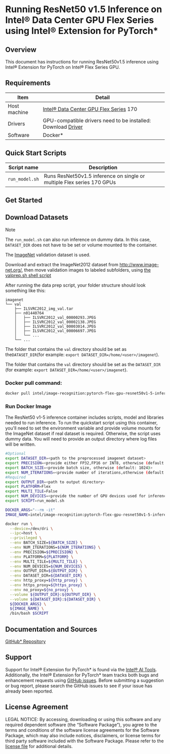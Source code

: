 # Running ResNet50 v1.5 Inference on Intel® Data Center GPU Flex Series using Intel® Extension for PyTorch*


## Overview

This document has instructions for running ResNet50v1.5 inference using Intel® Extension for PyTorch on Intel® Flex Series GPU.

## Requirements
| Item | Detail |
| ------ | ------- |
| Host machine  | [Intel® Data Center GPU Flex Series](https://ark.intel.com/content/www/us/en/ark/products/series/230021/intel-data-center-gpu-flex-series.html) 170  |
| Drivers | GPU-compatible drivers need to be installed: Download [Driver](https://dgpu-docs.intel.com/driver/installation.html) |
| Software | Docker* |

## Quick Start Scripts

| Script name | Description |
|-------------|-------------|
| `run_model.sh` | Runs ResNet50v1.5 inference on single or multiple Flex series 170 GPUs|

## Get Started

## Download Datasets

> [!NOTE]
> The `run_model.sh` can also run inference on dummy data. In this case, `DATASET_DIR` does not have to be set or volume mounted to the container.

The [ImageNet](http://www.image-net.org/) validation dataset is used.


Download and extract the ImageNet2012 dataset from http://www.image-net.org/, then move validation images to labeled subfolders, using [the valprep.sh shell script](https://raw.githubusercontent.com/soumith/imagenetloader.torch/master/valprep.sh)

After running the data prep script, your folder structure should look something like this:


```
imagenet
└── val
    ├── ILSVRC2012_img_val.tar
    ├── n01440764
    │   ├── ILSVRC2012_val_00000293.JPEG
    │   ├── ILSVRC2012_val_00002138.JPEG
    │   ├── ILSVRC2012_val_00003014.JPEG
    │   ├── ILSVRC2012_val_00006697.JPEG
    │   └── ...
    └── ...
```
The folder that contains the `val` directory should be set as the`DATASET_DIR`(for example: `export DATASET_DIR=/home/<user>/imagenet`).

The folder that contains the `val` directory should be set as the
`DATASET_DIR`
(for example: `export DATASET_DIR=/home/<user>/imagenet`).

### Docker pull command:

```bash
docker pull intel/image-recognition:pytorch-flex-gpu-resnet50v1-5-inference
```
### Run Docker Image
The ResNet50 v1-5 inference container includes scripts, model and libraries needed to run inference. To run the quickstart script using this container, you'll need to set the environment variable and provide volume mounts for the ImageNet dataset if real dataset is required. Otherwise, the script uses dummy data. You will need to provide an output directory where log files will be written. 


```bash
#Optional
export DATASET_DIR=<path to the preprocessed imagenet dataset>
export PRECISION=<provide either FP32,FP16 or INT8, otherwise (default: INT8)>
export BATCH_SIZE=<provide batch size, otherwise (default: 1024)>
export NUM_ITERATIONS=<provide number of iterations,otherwise (default: 500)>
#Required
export OUTPUT_DIR=<path to output directory>
export PLATFORM=Flex
export MULTI_TILE=False
export NUM_DEVICES=<provide the number of GPU devices used for inference. If it is larger than 1, the script launches multi-instance inference, where 1 instance launched on each GPU device simultaneously. It must be equal to or smaller than the number of GPU devices attached to each node.>
export SCRIPT=run_model.sh

DOCKER_ARGS="--rm -it"
IMAGE_NAME=intel/image-recognition:pytorch-flex-gpu-resnet50v1-5-inference

docker run \
  --device=/dev/dri \
  --ipc=host \
  --privileged \
  --env BATCH_SIZE=${BATCH_SIZE} \
  --env NUM_ITERATIONS=${NUM_ITERATIONS} \
  --env PRECISION=${PRECISION} \
  --env PLATFORM=${PLATFORM} \
  --env MULTI_TILE=${MULTI_TILE} \
  --env NUM_DEVICES=${NUM_DEVICES} \
  --env OUTPUT_DIR=${OUTPUT_DIR} \
  --env DATASET_DIR=${DATASET_DIR} \
  --env http_proxy=${http_proxy} \
  --env https_proxy=${https_proxy} \
  --env no_proxy=${no_proxy} \
  --volume ${OUTPUT_DIR}:${OUTPUT_DIR} \
  --volume ${DATASET_DIR}:${DATASET_DIR} \
  ${DOCKER_ARGS} \
  ${IMAGE_NAME} \
  /bin/bash $SCRIPT
  ```

## Documentation and Sources

[GitHub* Repository](https://github.com/IntelAI/models/tree/master/docker/flex-gpu)

## Support
Support for Intel® Extension for PyTorch* is found via the [Intel® AI Tools](https://www.intel.com/content/www/us/en/developer/tools/oneapi/ai-analytics-toolkit.html). Additionally, the Intel® Extension for PyTorch* team tracks both bugs and enhancement requests using [GitHub issues](https://github.com/intel/intel-extension-for-pytorch/issues). Before submitting a suggestion or bug report, please search the GitHub issues to see if your issue has already been reported.

## License Agreement

LEGAL NOTICE: By accessing, downloading or using this software and any required dependent software (the “Software Package”), you agree to the terms and conditions of the software license agreements for the Software Package, which may also include notices, disclaimers, or license terms for third party software included with the Software Package. Please refer to the [license file](https://github.com/IntelAI/models/tree/master/third_party) for additional details.
